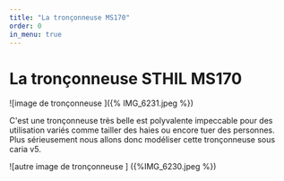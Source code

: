 ```yaml
---
title: "La tronçonneuse MS170"
order: 0
in_menu: true
---
```

# La tronçonneuse STHIL MS170 

![image de tronçonneuse ]({% IMG_6231.jpeg %})


C'est une tronçonneuse très belle est polyvalente impeccable pour des utilisation variés comme tailler des haies ou encore tuer des personnes. Plus sérieusement nous allons donc modéliser cette tronçonneuse sous caria v5. 

![autre image de tronçonneuse ] ({%IMG_6230.jpeg %}) 
